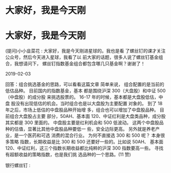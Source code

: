 # 大家好，我是今天刚

# 大家好，我是今天刚

(提问)小小韭菜花 : 大家好，我是今天刚进星球的。我也是看 了螺丝钉的课才关注公众号，然后今天进入星球，我看了以 前大家的话题，很多人说了螺丝钉基金组合，我想请问下， 螺丝钉指数基金组合都包含哪几只基金啊？谢谢了！

2019-02-03

回答：组合挑选基金的思路，可以看看这篇文章 简单来说， 组合配置的是当前的低估品种。 目前国内的指数基金，基本 都是围绕沪深 300（大盘股）和中证 500（中盘股）的成分股 来挑选股票的。 16-17 年的时候，基本都是大盘股低估，中盘 股没有出现低估的机会。当时组合也是以大盘股为主要配置 对象的。 到了 18 年之后，市场上低估的中盘股品种开始增 多，组合也可以增加了中盘股品种。 目前组合大盘股占主要 部分，50AH、基本面 120、中证红利是大盘类品种，成分股 其实都是 300 里面的。 中盘股主要是红利机会和 500 低波动。 这两个中盘股品种的估值，显著比其他中盘股品种要低一 些，安全边际更高。 另外就是养老产业，是一个医药和可选 消费的混合行业。 为何不直接选 300 和 500 呢？ 本身很多策略 指数，长期收益是比 300 和 500 还要好一些的。比如说 50AH、 基本面 120、中证红利，这三个指数长期收益都比纯粹的沪深 300 指数要高一些。 寻找有超额收益的策略指数，也是我们挑 选品种的一个思路。(11 赞)

银行螺丝钉 :